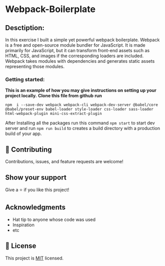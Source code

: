 # Webpack-Boilerplate

## Desctiption:

In this exercise I built a simple yet powerful webpack boilerplate.
Webpack is a free and open-source module bundler for JavaScript. It is made primarily for JavaScript, but it can transform front-end assets such as HTML, CSS, and images if the corresponding loaders are included. Webpack takes modules with dependencies and generates static assets representing those modules.
### Getting started:
**This is an example of how you may give instructions on setting up your project locally.**
**Clone this file  from github**
**run**
  ```
  npm  i --save-dev webpack webpack-cli webpack-dev-server @babel/core @babel/preset-env babel-loader style-loader css-loader sass-loader html-webpack-plugin mini-css-extract-plugin
  ```
  After Installing all the packages run this command ``` npm start ``` to start dev server and run ``` npm run build ``` to creates a build directory with a production build of your app.

## 🤝 Contributing

Contributions, issues, and feature requests are welcome!

## Show your support

Give a ⭐️ if you like this project!

## Acknowledgments

- Hat tip to anyone whose code was used
- Inspiration
- etc

## 📝 License

This project is [MIT](./LICENSE) licensed.

